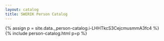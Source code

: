 ```yaml
---
layout: catalog
title: SWERIK Person Catalog
---
```

{% assign p = site.data._person-catalog.i-LHHTkcS3CejcmusmmA3fc4 %}
{% include person-catalog.html p=p %}

